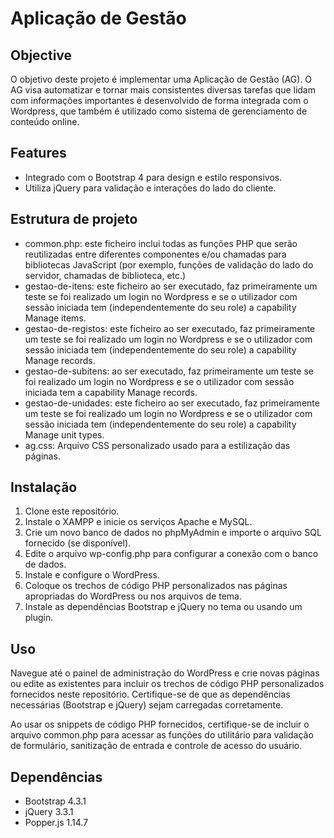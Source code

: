 # Aplicação de Gestão

## Objective
O objetivo deste projeto é implementar uma Aplicação de Gestão (AG). O AG visa automatizar e tornar mais consistentes diversas tarefas que lidam com informações importantes é desenvolvido de forma integrada com o Wordpress, que também é utilizado como sistema de gerenciamento de conteúdo online.

## Features

- Integrado com o Bootstrap 4 para design e estilo responsivos.
- Utiliza jQuery para validação e interações do lado do cliente.

## Estrutura de projeto

- common.php: este ficheiro inclui todas as funções PHP que serão reutilizadas entre diferentes componentes e/ou chamadas para bibliotecas JavaScript (por exemplo, funções de validação do lado do servidor, chamadas de biblioteca, etc.)
- gestao-de-itens: este ficheiro ao ser executado, faz primeiramente um teste se foi realizado um login no Wordpress e se o utilizador com sessão iniciada tem (independentemente do seu role) a capability Manage items.
- gestao-de-registos: este ficheiro ao ser executado, faz primeiramente um teste se foi realizado um login no Wordpress e se o utilizador com sessão iniciada tem (independentemente do seu role) a capability Manage records.
- gestao-de-subitens: ao ser executado, faz primeiramente um teste se foi realizado um login no Wordpress e se o utilizador com sessão iniciada tem a capability Manage records.
- gestao-de-unidades: este ficheiro ao ser executado, faz primeiramente um teste se foi realizado um login no Wordpress e se o utilizador com sessão iniciada tem (independentemente do seu role) a capability Manage unit types.
- ag.css: Arquivo CSS personalizado usado para a estilização das páginas.


## Instalação
1. Clone este repositório.
2. Instale o XAMPP e inicie os serviços Apache e MySQL.
3. Crie um novo banco de dados no phpMyAdmin e importe o arquivo SQL fornecido (se disponível).
4. Edite o arquivo wp-config.php para configurar a conexão com o banco de dados.
5. Instale e configure o WordPress.
6. Coloque os trechos de código PHP personalizados nas páginas apropriadas do WordPress ou nos arquivos de tema.
7. Instale as dependências Bootstrap e jQuery no tema ou usando um plugin.

## Uso
Navegue até o painel de administração do WordPress e crie novas páginas ou edite as existentes para incluir os trechos de código PHP personalizados fornecidos neste repositório. Certifique-se de que as dependências necessárias (Bootstrap e jQuery) sejam carregadas corretamente.

Ao usar os snippets de código PHP fornecidos, certifique-se de incluir o arquivo common.php para acessar as funções do utilitário para validação de formulário, sanitização de entrada e controle de acesso do usuário.

## Dependências
- Bootstrap 4.3.1
- jQuery 3.3.1 
- Popper.js 1.14.7